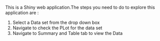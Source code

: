 This is a Shiny web application.The steps you need to do to explore this application are :
1.  Select a Data set from the drop down box
2.  Navigate to check the PLot for the data set
3.  Navigate to Summary and Table tab to view the Data


